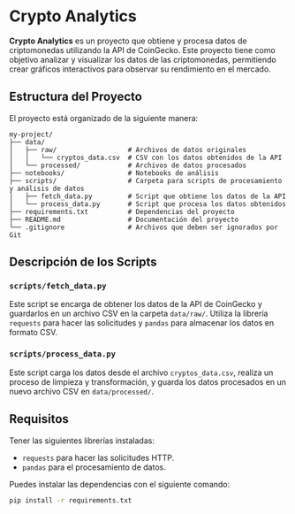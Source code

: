 # Crypto Analytics

**Crypto Analytics** es un proyecto que obtiene y procesa datos de criptomonedas utilizando la API de CoinGecko. Este proyecto tiene como objetivo analizar y visualizar los datos de las criptomonedas, permitiendo crear gráficos interactivos para observar su rendimiento en el mercado.

## Estructura del Proyecto

El proyecto está organizado de la siguiente manera:

    my-project/
    ├── data/
    │   ├── raw/                  # Archivos de datos originales
    │   │   └── cryptos_data.csv  # CSV con los datos obtenidos de la API
    │   └── processed/            # Archivos de datos procesados
    ├── notebooks/                # Notebooks de análisis
    ├── scripts/                  # Carpeta para scripts de procesamiento y análisis de datos
    │   ├── fetch_data.py         # Script que obtiene los datos de la API
    │   └── process_data.py       # Script que procesa los datos obtenidos
    ├── requirements.txt          # Dependencias del proyecto
    ├── README.md                 # Documentación del proyecto
    └── .gitignore                # Archivos que deben ser ignorados por Git

## Descripción de los Scripts

### `scripts/fetch_data.py`
Este script se encarga de obtener los datos de la API de CoinGecko y guardarlos en un archivo CSV en la carpeta `data/raw/`. Utiliza la librería `requests` para hacer las solicitudes y `pandas` para almacenar los datos en formato CSV.

### `scripts/process_data.py`
Este script carga los datos desde el archivo `cryptos_data.csv`, realiza un proceso de limpieza y transformación, y guarda los datos procesados en un nuevo archivo CSV en `data/processed/`.

## Requisitos

Tener las siguientes librerías instaladas:

- `requests` para hacer las solicitudes HTTP.
- `pandas` para el procesamiento de datos.

Puedes instalar las dependencias con el siguiente comando:

```bash
pip install -r requirements.txt
